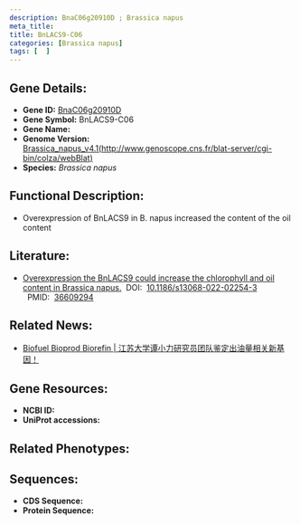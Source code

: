 ```yaml
---
description: BnaC06g20910D ; Brassica napus
meta_title:
title: BnLACS9-C06
categories: [Brassica napus]
tags: [  ]
---
```


## Gene Details:
- **Gene ID:**	[BnaC06g20910D]()
- **Gene Symbol:** BnLACS9-C06
- **Gene Name:** 
- **Genome Version:** [Brassica_napus_v4.1(http://www.genoscope.cns.fr/blat-server/cgi-bin/colza/webBlat)]()
- **Species:** *Brassica napus*

## Functional Description:
   - Overexpression of BnLACS9 in B. napus increased the content of the oil content

## Literature:
   - [Overexpression the BnLACS9 could increase the chlorophyll and oil content in Brassica napus.]( https://biotechnologyforbiofuels.biomedcentral.com/articles/10.1186/s13068-022-02254-3)&nbsp;&nbsp;DOI:&nbsp;&nbsp;[10.1186/s13068-022-02254-3 ](https://biotechnologyforbiofuels.biomedcentral.com/articles/10.1186/s13068-022-02254-3)&nbsp;&nbsp;PMID:&nbsp;&nbsp;[36609294](https://pubmed.ncbi.nlm.nih.gov/36609294/)

## Related News:
   - [Biofuel Bioprod Biorefin | 江苏大学谭小力研究员团队鉴定出油量相关新基因！](https://mp.weixin.qq.com/s?__biz=Mzg3MDEwNDEyMg==&mid=2247543846&idx=4&sn=0ed2d0258e149655410820e8817b3162&chksm=ce908173f9e708654eb56089db527637d8393ae9d04a966aa1ece3f56300eace15108b87a8a6&scene=27#wechat_redirect)

## Gene Resources:
- **NCBI ID:** [](https://www.ncbi.nlm.nih.gov/gene/?term=)
- **UniProt accessions:** [](https://www.uniprot.org/uniprotkb//entry)

## Related Phenotypes:


## Sequences:
- **CDS Sequence:**
- **Protein Sequence:**
